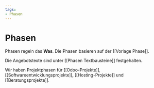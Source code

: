 ```yaml
---
tags:
- Phasen
---
```

# Phasen

Phasen regeln das **Was**. Die Phasen basieren auf der [[Vorlage Phase]].

Die Angebotstexte sind unter [[Phasen Textbausteine]] festgehalten.

Wir haben Projektphasen für [[Odoo-Projekte]], [[Softwareentwicklungsprojekte]], [[Hosting-Projekte]] und  [[Beratungsprojekte]].
 